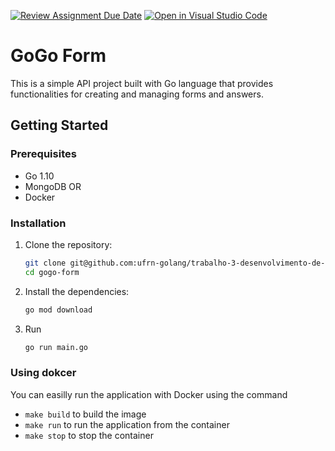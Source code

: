 [![Review Assignment Due Date](https://classroom.github.com/assets/deadline-readme-button-24ddc0f5d75046c5622901739e7c5dd533143b0c8e959d652212380cedb1ea36.svg)](https://classroom.github.com/a/h2qMnoBZ)
[![Open in Visual Studio Code](https://classroom.github.com/assets/open-in-vscode-718a45dd9cf7e7f842a935f5ebbe5719a5e09af4491e668f4dbf3b35d5cca122.svg)](https://classroom.github.com/online_ide?assignment_repo_id=11438886&assignment_repo_type=AssignmentRepo)

# GoGo Form

This is a simple API project built with Go language that provides functionalities for creating and managing forms and answers.

## Getting Started

### Prerequisites
* Go 1.10
* MongoDB
OR
* Docker

### Installation

1. Clone the repository:
   ```bash
   git clone git@github.com:ufrn-golang/trabalho-3-desenvolvimento-de-api-restful-team-pablo-api.git gogo-form
   cd gogo-form
   ```
2. Install the dependencies:
    ```bash
    go mod download
    ```
3. Run
    ```bash
    go run main.go
    ```
### Using dokcer
You can easilly run the application with Docker using the command
* `make build` to build the image
* `make run` to run the application from the container
* `make stop` to stop the container
